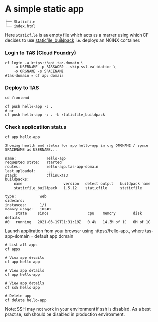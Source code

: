 # A simple static app

```shell
├── Staticfile
└── index.html
```

Here `Staticfile` is an empty file which acts as a marker using which CF decides to use [staticfile_buildpack](https://docs.cloudfoundry.org/buildpacks/staticfile/index.html) i.e. deploys an NGINX container.

### Login to TAS (Cloud Foundry)

```shell
cf login -a https://api.tas-domain \
    -u USERNAME -p PASSWORD --skip-ssl-validation \
    -o ORGNAME -s SPACENAME
#tas-domain = cf api domain
```

### Deploy to TAS

```shell
cd frontend

cf push hello-app -p .
# or
cf push hello-app -p . -b staticfile_buildpack
```

### Check applicatiion status

```shell
cf app hello-app

Showing health and status for app hello-app in org ORGNAME / space SPACENAME as USERNAME...

name:              hello-app
requested state:   started
routes:            hello-app.tas-app-domain
last uploaded:     ...
stack:             cflinuxfs3
buildpacks:
	name                   version   detect output   buildpack name
	staticfile_buildpack   1.5.12    staticfile      staticfile

type:           web
sidecars:
instances:      1/1
memory usage:   1024M
     state     since                  cpu    memory        disk       details
#0   running   2021-03-19T11:31:19Z   0.4%   14.3M of 1G   6M of 1G
```

Launch application from your browser using https://hello-app.<tas-app-domain>, where tas-app-domain = default app domain

```
# List all apps
cf apps

# View app details
cf app hello-app

# View app details
cf app hello-app

# View app details
cf ssh hello-app

# Delete app
cf delete hello-app
```

Note: SSH may not work in your environment if ssh is disabled. As a best practise, ssh should be disabled in production environment. 